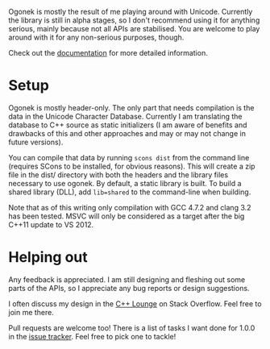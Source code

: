 Ogonek is mostly the result of me playing around with Unicode. Currently the
library is still in alpha stages, so I don't recommend using it for anything
serious, mainly because not all APIs are stabilised. You are welcome to play
around with it for any non-serious purposes, though.

Check out the [documentation] for more detailed information.

# Setup

Ogonek is mostly header-only. The only part that needs compilation is the data
in the Unicode Character Database. Currently I am translating the database to
C++ source as static initializers (I am aware of benefits and drawbacks of this
and other approaches and may or may not change in future versions).

You can compile that data by running `scons dist` from the command line
(requires SCons to be installed, for obvious reasons). This will create a zip
file in the dist/ directory with both the headers and the library files
necessary to use ogonek. By default, a static library is built. To build a
shared library (DLL), add `lib=shared` to the command-line when building.

Note that as of this writing only compilation with GCC 4.7.2 and clang 3.2 has
been tested. MSVC will only be considered as a target after the big C++11
update to VS 2012.

# Helping out

Any feedback is appreciated. I am still designing and fleshing out some parts of
the APIs, so I appreciate any bug reports or design suggestions.

I often discuss my design in the [C++ Lounge][lounge] on Stack Overflow. Feel
free to join me there. 

Pull requests are welcome too! There is a list of tasks I want done for 1.0.0 in
the [issue tracker]. Feel free to pick one to tackle!

 [documentation]: http://flamingdangerzone.com/ogonek
 [lounge]: http://chat.stackoverflow.com/rooms/10/loungec
 [issue tracker]: https://github.com/rmartinho/ogonek/issues?state=open

